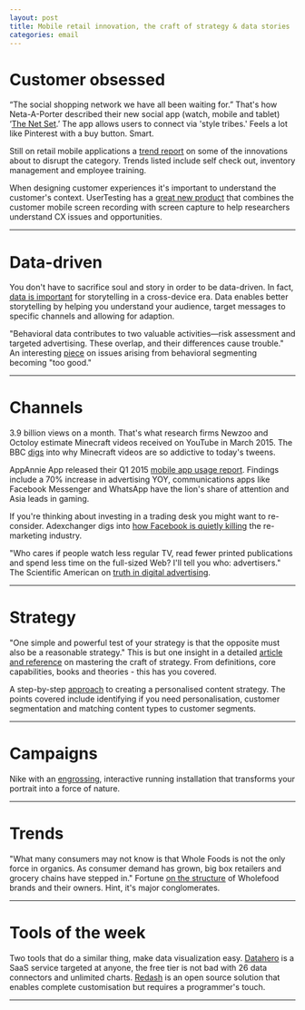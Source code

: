 ```yaml
---
layout: post
title: Mobile retail innovation, the craft of strategy & data stories
categories: email
---
```


# Customer obsessed

“The social shopping network we have all been waiting for.” That's how Neta-A-Porter described their new social app (watch, mobile and tablet) ‘[The Net Set][netap].’ The app allows users to connect via 'style tribes.' Feels a lot like Pinterest with a buy button. Smart.

Still on retail mobile applications a [trend report][retail-apps] on some of the innovations about to disrupt the category. Trends listed include self check out, inventory management and employee training.

When designing customer experiences it's important to understand the customer's context. UserTesting has a [great new product][empathy] that combines the customer mobile screen recording with screen capture to help researchers understand CX issues and opportunities.

[empathy]:http://blog.openviewpartners.com/using-empathy-to-improve-the-customer-journey/?utm_source=heuro.net&utm_medium=email
[netap]:https://econsultancy.com/blog/66405-net-a-porter-launches-its-own-social-shopping-network-review/?utm_source=heuro.net&utm_medium=email
[retail-apps]:http://uladzislau.com/mobile-retail-apps/?utm_source=heuro.net&utm_medium=email

***

# Data-driven

You don't have to sacrifice soul and story in order to be data-driven. In fact, [data is important][story] for storytelling in a cross-device era. Data enables better storytelling by helping you understand your audience, target messages to specific channels and allowing for adaption.

"Behavioral data contributes to two valuable activities—risk assessment and targeted advertising. These overlap, and their differences cause trouble." An interesting [piece][bdata] on issues arising from behavioral segmenting becoming "too good."

[bdata]:http://www.digitopoly.org/2015/05/14/behind-the-buzz-of-behavioral-data/?utm_source=heuro.net&utm_medium=email
[story]:http://marketingland.com/storytelling-data-driven-cross-device-era-128439/?utm_source=heuro.net&utm_medium=email

***

# Channels

3.9 billion views on a month. That's what research firms Newzoo and Octoloy estimate Minecraft videos received on YouTube in March 2015. The BBC [digs][mcraft] into why Minecraft videos are so addictive to today's tweens.

AppAnnie App released their Q1 2015 [mobile app usage report][appa]. Findings include a 70% increase in advertising YOY, communications apps like Facebook Messenger and WhatsApp have the lion's share of attention and Asia leads in gaming.

[appa]:http://blog.appannie.com/app-usage-report-q1-2015/?utm_source=heuro.net&utm_medium=email

If you're thinking about investing in a trading desk you might want to re-consider. Adexchanger digs into [how Facebook is quietly killing][fb-remarketing] the re-marketing industry.

[fb-remarketing]:http://adexchanger.com/data-driven-thinking/facebook-quietly-killing-the-remarketing-industry/?utm_source=heuro.net&utm_medium=email

"Who cares if people watch less regular TV, read fewer printed publications and spend less time on the full-sized Web? I'll tell you who: advertisers." The Scientific American on [truth in digital advertising][truthads].

[mcraft]:http://www.bbc.com/news/technology-32736808/?utm_source=heuro.net&utm_medium=email

[truthads]:http://www.scientificamerican.com/article/truth-in-digital-advertising/?utm_source=heuro.net&utm_medium=email

***

# Strategy

"One simple and powerful test of your strategy is that the opposite must also be a reasonable strategy." This is but one insight in a detailed [article and reference][strategy] on mastering the craft of strategy. From definitions, core capabilities, books and theories - this has you covered.

[strategy]:https://medium.com/evergreen-business-weekly/how-to-master-the-craft-of-strategy-why-one-decision-can-make-your-company-and-how-to-get-it-right-d0346c62731d/?utm_source=heuro.net&utm_medium=email

A step-by-step [approach][ala_content] to creating a personalised content strategy. The points covered include identifying if you need personalisation, customer segmentation and matching content types to customer segments.

[ala_content]:http://alistapart.com/article/approaching-content-strategy-for-personalized-websites/?utm_source=heuro.net&utm_medium=email

***

# Campaigns

Nike with an [engrossing][nike], interactive running installation that transforms your portrait into a force of nature.

[nike]:https://vimeo.com/127589733/?utm_source=heuro.net&utm_medium=email

***

# Trends

"What many consumers may not know is that Whole Foods is not the only force in organics. As consumer demand has grown, big box retailers and grocery chains have stepped in." Fortune [on the structure][whoefoods] of Wholefood brands and their owners. Hint, it's major conglomerates.

[whoefoods]:http://fortune.com/2015/05/20/organic-foods-why-theyre-so-expensive-and-who-owns-your-favorite-brands/?utm_source=heuro.net&utm_medium=email

***

# Tools of the week

Two tools that do a similar thing, make data visualization easy. [Datahero][datahero] is a SaaS service targeted at anyone, the free tier is not bad with 26 data connectors and unlimited charts. [Redash][redash] is an open source solution that enables complete customisation but requires a programmer's touch.

[redash]:https://github.com/EverythingMe/redash/?utm_source=heuro.net&utm_medium=email
[datahero]:https://datahero.com

***